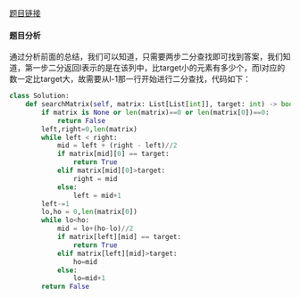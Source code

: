 [题目链接](https://leetcode-cn.com/problems/search-a-2d-matrix/)
#### 题目分析
通过分析前面的总结，我们可以知道，只需要两步二分查找即可找到答案，我们知道，第一步二分返回l表示的是在该列中，比target小的元素有多少个，而l对应的数一定比target大，故需要从l-1那一行开始进行二分查找，代码如下：
```Python
class Solution:
    def searchMatrix(self, matrix: List[List[int]], target: int) -> bool:
        if matrix is None or len(matrix)==0 or len(matrix[0])==0:
            return False
        left,right=0,len(matrix)
        while left < right:
            mid = left + (right - left)//2
            if matrix[mid][0] == target:
                return True
            elif matrix[mid][0]>target:
                right = mid
            else:
                left = mid+1
        left-=1
        lo,ho = 0,len(matrix[0])
        while lo<ho:
            mid = lo+(ho-lo)//2
            if matrix[left][mid] == target:
                return True
            elif matrix[left][mid]>target:
                ho=mid
            else:
                lo=mid+1
        return False
```